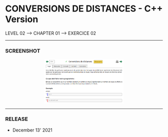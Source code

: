 # CONVERSIONS DE DISTANCES - C++ Version
LEVEL 02 --> CHAPTER 01 --> EXERCICE 02

---
### **SCREENSHOT**

<div align="center">
    <img
        src="https://github.com/Ayckinn/CPP/blob/main/FRANCE_IOI/LEVEL_02/Chapter_01/02_conversions_distances/todo.png"
        alt="DEMO"
        style="width:50%">
</div>

---
### **RELEASE**

- December 13' 2021